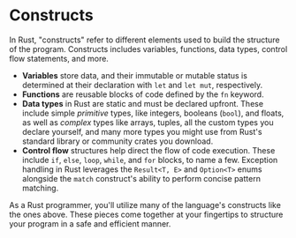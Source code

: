 # Constructs

In Rust, "constructs" refer to different elements used to build the structure of the program. Constructs includes variables, functions, data types, control flow statements, and more.

- **Variables** store data, and their immutable or mutable status is determined at their declaration with `let` and `let mut`, respectively.
- **Functions** are reusable blocks of code defined by the `fn` keyword.
- **Data types** in Rust are static and must be declared upfront. These include simple _primitive_ types, like integers, booleans (`bool`), and floats, as well as _complex_ types like arrays, tuples, all the custom types you declare yourself, and many more types you might use from Rust's standard library or community crates you download.
- **Control flow** structures help direct the flow of code execution. These include `if`, `else`, `loop`, `while`, and `for` blocks, to name a few. Exception handling in Rust leverages the `Result<T, E>` and `Option<T>` enums alongside the `match` construct's ability to perform concise pattern matching.

As a Rust programmer, you'll utilize many of the language's constructs like the ones above. These pieces come together at your fingertips to structure your program in a safe and efficient manner.
